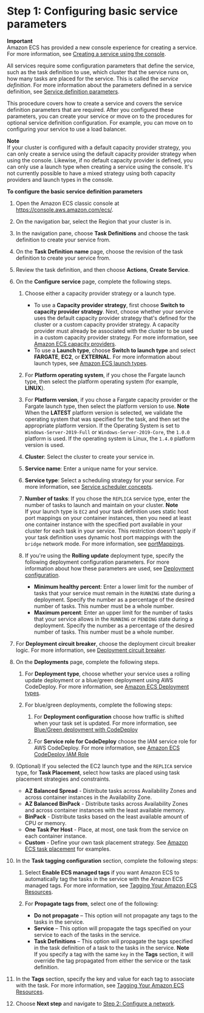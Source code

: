 # Step 1: Configuring basic service parameters<a name="basic-service-params"></a>

**Important**  
Amazon ECS has provided a new console experience for creating a service\. For more information, see [Creating a service using the console](create-service-console-v2.md)\.

All services require some configuration parameters that define the service, such as the task definition to use, which cluster that the service runs on, how many tasks are placed for the service\. This is called the *service definition*\. For more information about the parameters defined in a service definition, see [Service definition parameters](service_definition_parameters.md)\.

This procedure covers how to create a service and covers the service definition parameters that are required\. After you configured these parameters, you can create your service or move on to the procedures for optional service definition configuration\. For example, you can move on to configuring your service to use a load balancer\.

**Note**  
If your cluster is configured with a default capacity provider strategy, you can only create a service using the default capacity provider strategy when using the console\. Likewise, if no default capacity provider is defined, you can only use a launch type when creating a service using the console\. It's not currently possible to have a mixed strategy using both capacity providers and launch types in the console\.

**To configure the basic service definition parameters**

1. Open the Amazon ECS classic console at [https://console\.aws\.amazon\.com/ecs/](https://console.aws.amazon.com/ecs/)\.

1. On the navigation bar, select the Region that your cluster is in\.

1. In the navigation pane, choose **Task Definitions** and choose the task definition to create your service from\.

1. On the **Task Definition name** page, choose the revision of the task definition to create your service from\.

1. Review the task definition, and then choose **Actions**, **Create Service**\.

1. On the **Configure service** page, complete the following steps\.

   1. Choose either a capacity provider strategy or a launch type\.
      + To use a **Capacity provider strategy**, first choose **Switch to capacity provider strategy**\. Next, choose whether your service uses the default capacity provider strategy that's defined for the cluster or a custom capacity provider strategy\. A capacity provider must already be associated with the cluster to be used in a custom capacity provider strategy\. For more information, see [Amazon ECS capacity providers](cluster-capacity-providers.md)\.
      + To use a **Launch type**, choose **Switch to launch type** and select **FARGATE**, **EC2**, or **EXTERNAL**\. For more information about launch types, see [Amazon ECS launch types](launch_types.md)\.

   1. For **Platform operating system**, if you chose the Fargate launch type, then select the platform operating system \(for example, **LINUX**\)\.

   1. For **Platform version**, if you chose a Fargate capacity provider or the Fargate launch type, then select the platform version to use\.
**Note**  
When the **LATEST** platform version is selected, we validate the operating system that was specified for the task, and then set the appropriate platform version\. If the Operating System is set to `Windows-Server-2019-Full` or `Windows-Server-2019-Core`, the `1.0.0` platform is used\. If the operating system is Linux, the `1.4.0` platform version is used\.

   1. **Cluster**: Select the cluster to create your service in\.

   1. **Service name**: Enter a unique name for your service\. 

   1. **Service type**: Select a scheduling strategy for your service\. For more information, see [Service scheduler concepts](ecs_services.md#service_scheduler)\.

   1. **Number of tasks**: If you chose the `REPLICA` service type, enter the number of tasks to launch and maintain on your cluster\.
**Note**  
If your launch type is `EC2` and your task definition uses static host port mappings on your container instances, then you need at least one container instance with the specified port available in your cluster for each task in your service\. This restriction doesn't apply if your task definition uses dynamic host port mappings with the `bridge` network mode\. For more information, see [portMappings](task_definition_parameters.md#ContainerDefinition-portMappings)\.

   1. If you're using the **Rolling update** deployment type, specify the following deployment configuration parameters\. For more information about how these parameters are used, see [Deployment configuration](service_definition_parameters.md#sd-deploymentconfiguration)\.
      + **Minimum healthy percent**: Enter a lower limit for the number of tasks that your service must remain in the `RUNNING` state during a deployment\. Specify the number as a percentage of the desired number of tasks\. This number must be a whole number\.
      + **Maximum percent**: Enter an upper limit for the number of tasks that your service allows in the `RUNNING` or `PENDING` state during a deployment\. Specify the number as a percentage of the desired number of tasks\. This number must be a whole number\.

1. For **Deployment circuit breaker**, choose the deployment circuit breaker logic\. For more information, see [Deployment circuit breaker](deployment-circuit-breaker.md)\.

1. On the **Deployments** page, complete the following steps\.

   1. For **Deployment type**, choose whether your service uses a rolling update deployment or a blue/green deployment using AWS CodeDeploy\. For more information, see [Amazon ECS Deployment types](deployment-types.md)\.

   1. For blue/green deployments, complete the following steps:

      1. For **Deployment configuration** choose how traffic is shifted when your task set is updated\. For more information, see [Blue/Green deployment with CodeDeploy](deployment-type-bluegreen.md)

      1. For **Service role for CodeDeploy** choose the IAM service role for AWS CodeDeploy\. For more information, see [Amazon ECS CodeDeploy IAM Role](codedeploy_IAM_role.md)

1. \(Optional\) If you selected the EC2 launch type and the `REPLICA` service type, for **Task Placement**, select how tasks are placed using task placement strategies and constraints\. 
   + **AZ Balanced Spread** \- Distribute tasks across Availability Zones and across container instances in the Availability Zone\.
   + **AZ Balanced BinPack** \- Distribute tasks across Availability Zones and across container instances with the least available memory\.
   + **BinPack** \- Distribute tasks based on the least available amount of CPU or memory\.
   + **One Task Per Host** \- Place, at most, one task from the service on each container instance\.
   + **Custom** \- Define your own task placement strategy\. See [Amazon ECS task placement](task-placement.md) for examples\.

1. In the **Task tagging configuration** section, complete the following steps:

   1. Select **Enable ECS managed tags** if you want Amazon ECS to automatically tag the tasks in the service with the Amazon ECS managed tags\. For more information, see [Tagging Your Amazon ECS Resources](https://docs.aws.amazon.com/AmazonECS/latest/developerguide/ecs-using-tags.html)\.

   1. For **Propagate tags from**, select one of the following:
      + **Do not propagate** – This option will not propagate any tags to the tasks in the service\.
      + **Service** – This option will propagate the tags specified on your service to each of the tasks in the service\.
      + **Task Definitions** – This option will propagate the tags specified in the task definition of a task to the tasks in the service\.
**Note**  
If you specify a tag with the same `key` in the **Tags** section, it will override the tag propagated from either the service or the task definition\.

1. In the **Tags** section, specify the key and value for each tag to associate with the task\. For more information, see [Tagging Your Amazon ECS Resources](https://docs.aws.amazon.com/AmazonECS/latest/developerguide/ecs-using-tags.html)\.

1. Choose **Next step** and navigate to [Step 2: Configure a network](service-configure-network.md)\.